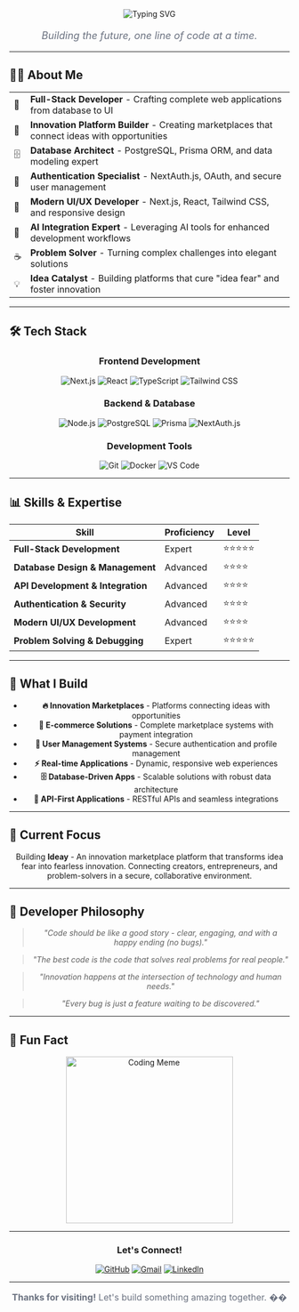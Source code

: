<div align="center">
  <img src="https://readme-typing-svg.demolab.com?font=Fira+Code&weight=700&size=32&pause=1000&color=2563EB&center=true&vCenter=true&width=600&lines=Hey+there%2C+I'm+Bhupen+%F0%9F%91%8B;Full-Stack+Developer+%F0%9F%92%BB;Innovation+Enthusiast+%F0%9F%92%A1" alt="Typing SVG" />
  
  <p style="margin-top: 20px; font-size: 18px; color: #6B7280;">
    <em>Building the future, one line of code at a time.</em>
  </p>
</div>

---

## 👨‍💻 About Me

<div align="center">
  <table>
    <tr>
      <td>🚀</td>
      <td><strong>Full-Stack Developer</strong> - Crafting complete web applications from database to UI</td>
    </tr>
    <tr>
      <td>🎯</td>
      <td><strong>Innovation Platform Builder</strong> - Creating marketplaces that connect ideas with opportunities</td>
    </tr>
    <tr>
      <td>🗄️</td>
      <td><strong>Database Architect</strong> - PostgreSQL, Prisma ORM, and data modeling expert</td>
    </tr>
    <tr>
      <td>🔐</td>
      <td><strong>Authentication Specialist</strong> - NextAuth.js, OAuth, and secure user management</td>
    </tr>
    <tr>
      <td>🎨</td>
      <td><strong>Modern UI/UX Developer</strong> - Next.js, React, Tailwind CSS, and responsive design</td>
    </tr>
    <tr>
      <td>🤖</td>
      <td><strong>AI Integration Expert</strong> - Leveraging AI tools for enhanced development workflows</td>
    </tr>
    <tr>
      <td>☕</td>
      <td><strong>Problem Solver</strong> - Turning complex challenges into elegant solutions</td>
    </tr>
    <tr>
      <td>💡</td>
      <td><strong>Idea Catalyst</strong> - Building platforms that cure "idea fear" and foster innovation</td>
    </tr>
  </table>
</div>

---

## 🛠️ Tech Stack

<div align="center">
  
  ### Frontend Development
  ![Next.js](https://img.shields.io/badge/Next.js-000000?style=for-the-badge&logo=next.js&logoColor=white)
  ![React](https://img.shields.io/badge/React-20232A?style=for-the-badge&logo=react&logoColor=61DAFB)
  ![TypeScript](https://img.shields.io/badge/TypeScript-007ACC?style=for-the-badge&logo=typescript&logoColor=white)
  ![Tailwind CSS](https://img.shields.io/badge/Tailwind_CSS-38B2AC?style=for-the-badge&logo=tailwind-css&logoColor=white)
  
  ### Backend & Database
  ![Node.js](https://img.shields.io/badge/Node.js-43853D?style=for-the-badge&logo=node.js&logoColor=white)
  ![PostgreSQL](https://img.shields.io/badge/PostgreSQL-316192?style=for-the-badge&logo=postgresql&logoColor=white)
  ![Prisma](https://img.shields.io/badge/Prisma-2D3748?style=for-the-badge&logo=prisma&logoColor=white)
  ![NextAuth.js](https://img.shields.io/badge/NextAuth.js-000000?style=for-the-badge&logo=next.js&logoColor=white)
  
  ### Development Tools
  ![Git](https://img.shields.io/badge/Git-F05032?style=for-the-badge&logo=git&logoColor=white)
  ![Docker](https://img.shields.io/badge/Docker-2496ED?style=for-the-badge&logo=docker&logoColor=white)
  ![VS Code](https://img.shields.io/badge/VS_Code-007ACC?style=for-the-badge&logo=visual-studio-code&logoColor=white)
  
</div>

---

## 📊 Skills & Expertise

<div align="center">
  
  | Skill | Proficiency | Level |
  |-------|-------------|-------|
  | **Full-Stack Development** | Expert | ⭐⭐⭐⭐⭐ |
  | **Database Design & Management** | Advanced | ⭐⭐⭐⭐ |
  | **API Development & Integration** | Advanced | ⭐⭐⭐⭐ |
  | **Authentication & Security** | Advanced | ⭐⭐⭐⭐ |
  | **Modern UI/UX Development** | Advanced | ⭐⭐⭐⭐ |
  | **Problem Solving & Debugging** | Expert | ⭐⭐⭐⭐⭐ |
  
</div>

---

## 🚀 What I Build

<div align="center">
  
  - **🔥 Innovation Marketplaces** - Platforms connecting ideas with opportunities
  - **🛒 E-commerce Solutions** - Complete marketplace systems with payment integration
  - **👥 User Management Systems** - Secure authentication and profile management
  - **⚡ Real-time Applications** - Dynamic, responsive web experiences
  - **🗄️ Database-Driven Apps** - Scalable solutions with robust data architecture
  - **🔌 API-First Applications** - RESTful APIs and seamless integrations
  
</div>

---

## 🎯 Current Focus

<div align="center">
  
  Building **Ideay** - An innovation marketplace platform that transforms idea fear into fearless innovation. Connecting creators, entrepreneurs, and problem-solvers in a secure, collaborative environment.
  
</div>

---

## 💬 Developer Philosophy

<div align="center">
  
  > *"Code should be like a good story - clear, engaging, and with a happy ending (no bugs)."*
  
  > *"The best code is the code that solves real problems for real people."*
  
  > *"Innovation happens at the intersection of technology and human needs."*
  
  > *"Every bug is just a feature waiting to be discovered."*
  
</div>

---

## 🎉 Fun Fact

<div align="center">
  <img src="https://media.giphy.com/media/13HgwGsXF0aiGY/giphy.gif" alt="Coding Meme" width="300" />
</div>

---

<div align="center">
  
  ### Let's Connect!
  
  [![GitHub](https://img.shields.io/badge/GitHub-100000?style=for-the-badge&logo=github&logoColor=white)](https://github.com/bhupen98)
  [![Gmail](https://img.shields.io/badge/Gmail-D14836?style=for-the-badge&logo=gmail&logoColor=white)](mailto:thapa.bhupen47@gmail.com)
  [![LinkedIn](https://img.shields.io/badge/LinkedIn-0077B5?style=for-the-badge&logo=linkedin&logoColor=white)](https://linkedin.com/in/yourprofile)
  
  ---
  
  <p style="font-size: 16px; color: #6B7280;">
    <strong>Thanks for visiting!</strong> Let's build something amazing together. ��
  </p>
  
</div>
